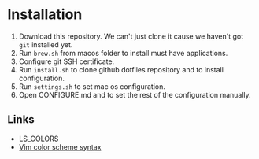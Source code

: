 # Installation

1. Download this repository. We can't just clone it cause we haven't got `git` installed yet.
1. Run `brew.sh` from macos folder to install must have applications.
1. Configure git SSH certificate.
1. Run `install.sh` to clone github dotfiles repository and to install configuration.
1. Run `settings.sh` to set mac os configuration.
1. Open CONFIGURE.md and to set the rest of the configuration manually.

## Links

* [LS_COLORS](https://geoff.greer.fm/lscolors/)
* [Vim color scheme syntax](http://alvinalexander.com/linux/vi-vim-editor-color-scheme-syntax)
